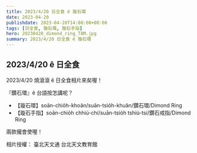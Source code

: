 ```yaml
---
title: 2023/4/20 日全食 ê 璇石環
date: 2023-04-20
publishdate: 2023-04-20T14:00:00+08:00
tags: [日全食, 璇石環, 璇石手指]
hero: 20230420_dimond_ring_TAM.jpg
summary: 2023/4/20 日全食 ê 璇石環
---
```


## 2023/4/20 ê 日全食
2023/4/20 燒滾滾 ê 日全食相片來矣喔！

『鑽石環』ê 台語按怎講呢？

- 【璇石環】soān-chio̍h-khoân/suān-tsio̍h-khuân/鑽石環/Dimond Ring
- 【璇石手指】soān-chio̍h chhiú-chí/suān-tsio̍h tshiú-tsí/鑽石戒指/Dimond Ring

兩款攏會使喔！


相片授權： 臺北天文通 台北天文教育館
